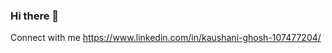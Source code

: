 ### Hi there 👋

<!--
**ikaushanighosh/ikaushanighosh** is a ✨ _special_ ✨ repository because its `README.md` (this file) appears on your GitHub profile.

Here are some ideas to get you started:

- 🔭 I’m currently working on ...
- 🌱 I’m currently learning Information Technology
- 👯 I’m looking to collaborate on ...
- 🤔 I’m looking for help with ...
- 💬 Ask me about ...
- 📫 How to reach me: ghoshkaushani36@gmail.com
- 😄 Pronouns: ...
- ⚡ Fun fact: ...
-->


Connect with me
https://www.linkedin.com/in/kaushani-ghosh-107477204/
